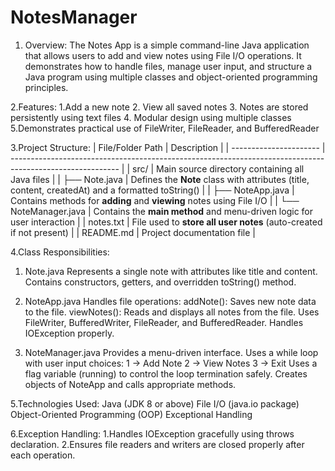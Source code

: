 # NotesManager

1. Overview:
The Notes App is a simple command-line Java application that allows users to add and view notes using File I/O operations.
It demonstrates how to handle files, manage user input, and structure a Java program using multiple classes and object-oriented programming principles.

2.Features:
1.Add a new note
2. View all saved notes
3. Notes are stored persistently using text files
4. Modular design using multiple classes
5.Demonstrates practical use of FileWriter, FileReader, and BufferedReader

3.Project Structure:
| File/Folder Path       | Description                                                                                               |
| ---------------------- | --------------------------------------------------------------------------------------------------------- |
| src/                   | Main source directory containing all Java files                                                           |
| ├── Note.java          | Defines the **Note** class with attributes (title, content, createdAt) and a formatted toString()         |
| ├── NoteApp.java       | Contains methods for **adding** and **viewing** notes using File I/O                                      |
| └── NoteManager.java   | Contains the **main method** and menu-driven logic for user interaction                                   |
| notes.txt              | File used to **store all user notes** (auto-created if not present)                                       |
| README.md              | Project documentation file                                                                                |

4.Class Responsibilities:
1. Note.java
Represents a single note with attributes like title and content.
Contains constructors, getters, and overridden toString() method.

2. NoteApp.java
Handles file operations:
addNote(): Saves new note data to the file.
viewNotes(): Reads and displays all notes from the file.
Uses FileWriter, BufferedWriter, FileReader, and BufferedReader.
Handles IOException properly.

3. NoteManager.java
Provides a menu-driven interface.
Uses a while loop with user input choices:
1 → Add Note
2 → View Notes
3 → Exit
Uses a flag variable (running) to control the loop termination safely.
Creates objects of NoteApp and calls appropriate methods.

5.Technologies Used:
Java (JDK 8 or above)
File I/O (java.io package)
Object-Oriented Programming (OOP)
Exceptional Handling

6.Exception Handling:
1.Handles IOException gracefully using throws declaration.
2.Ensures file readers and writers are closed properly after each operation.
